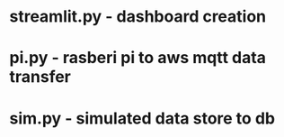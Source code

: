 # streamlit.py - dashboard creation
# pi.py - rasberi pi to aws mqtt data transfer
# sim.py - simulated data store to db 
